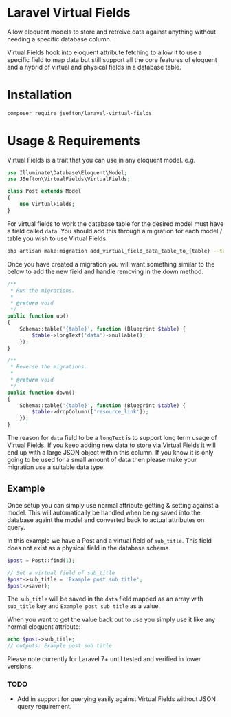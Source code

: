 # Laravel Virtual Fields

Allow eloquent models to store and retreive data against anything without needing a specific database column.

Virtual Fields hook into eloquent attribute fetching to allow it to use a specific field to map data but still support all the core features of eloquent and a hybrid of virtual and physical fields in a database table.


# Installation

```bash
composer require jsefton/laravel-virtual-fields
```

# Usage & Requirements

Virtual Fields is a trait that you can use in any eloquent model. e.g.

```php
use Illuminate\Database\Eloquent\Model;
use JSefton\VirtualFields\VirtualFields;

class Post extends Model 
{
    use VirtualFields;
}
```

For virtual fields to work the database table for the desired model must have a field called `data`. You should add this through a migration for each model / table you wish to use Virtual Fields.

```bash
php artisan make:migration add_virtual_field_data_table_to_{table} --table={table}
```

Once you have created a migration you will want something similar to the below to add the new field and handle removing in the down method.
```php
/**
 * Run the migrations.
 *
 * @return void
 */
public function up()
{
    Schema::table('{table}', function (Blueprint $table) {
        $table->longText('data')->nullable();
    });
}

/**
 * Reverse the migrations.
 *
 * @return void
 */
public function down()
{
    Schema::table('{table}', function (Blueprint $table) {
        $table->dropColumn(['resource_link']);
    });
}
```

The reason for `data` field to be a `longText` is to support long term usage of Virtual Fields. If you keep adding new data to store via Virtual Fields it will end up with a large JSON object within this column. If you know it is only going to be used for a small amount of data then please make your migration use a suitable data type.

## Example

Once setup you can simply use normal attribute getting & setting against a model. This will automatically be handled when being saved into the database againt the model and converted back to actual attributes on query.

In this example we have a Post and a virtual field of `sub_title`. This field does not exist as a physical field in the database schema.
```php
$post = Post::find(1);

// Set a virtual field of sub_title
$post->sub_title = 'Example post sub title';
$post->save();
```
The `sub_title` will be saved in the `data` field mapped as an array with `sub_title` key and `Example post sub title` as a value.

When you want to get the value back out to use you simply use it like any normal eloquent attribute:

```php
echo $post->sub_title;
// outputs: Example post sub title
```

Please note currently for Laravel 7+ until tested and verified in lower versions.

### TODO

- Add in support for querying easily against Virtual Fields without JSON query requirement.
